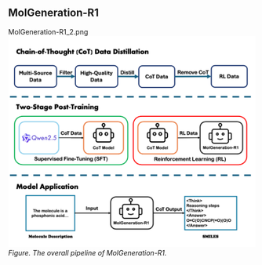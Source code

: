 ## MolGeneration-R1

MolGeneration-R1_2.png
![Figure1: Pipeline of MolGeneration-R1](MolGeneration-R1_2.png)
*Figure. The overall pipeline of MolGeneration-R1.*